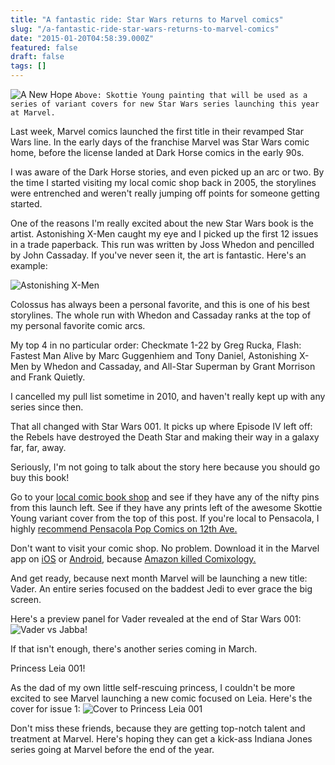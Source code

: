 ```yaml
---
title: "A fantastic ride: Star Wars returns to Marvel comics"
slug: "/a-fantastic-ride-star-wars-returns-to-marvel-comics"
date: "2015-01-20T04:58:39.000Z"
featured: false
draft: false
tags: []
---
```


![A New Hope](http://i.imgur.com/fYb9cX4.jpg)
`Above: Skottie Young painting that will be used as a series of variant covers for new Star Wars series launching this year at Marvel.`

Last week, Marvel comics launched the first title in their revamped Star Wars line. In the early days of the franchise Marvel was Star Wars comic home, before the license landed at Dark Horse comics in the early 90s.

I was aware of the Dark Horse stories, and even picked up an arc or two. By the time I started visiting my local comic shop back in 2005, the storylines were entrenched and weren't really jumping off points for someone getting started.

One of the reasons I'm really excited about the new Star Wars book is the artist. Astonishing X-Men caught my eye and I picked up the first 12 issues in a trade paperback. This run was written by Joss Whedon and pencilled by John Cassaday. If you've never seen it, the art is fantastic. Here's an example:

![Astonishing X-Men](http://i.imgur.com/KQDEO5j.jpg)

Colossus has always been a personal favorite, and this is one of his best storylines. The whole run with Whedon and Cassaday ranks at the top of my personal favorite comic arcs.

My top 4 in no particular order: Checkmate 1-22 by Greg Rucka, Flash: Fastest Man Alive by Marc Guggenhiem and Tony Daniel, Astonishing X-Men by Whedon and Cassaday, and All-Star Superman by Grant Morrison and Frank Quietly.

I cancelled my pull list sometime in 2010, and haven't really kept up with any series since then.

That all changed with Star Wars 001. It picks up where Episode IV left off: the Rebels have destroyed the Death Star and making their way in a galaxy far, far, away. 

Seriously, I'm not going to talk about the story here because you should go buy this book! 

Go to your [local comic book shop](http://www.comicshoplocator.com/Home/1/1/57/575) and see if they have any of the nifty pins from this launch left. See if they have any prints left of the awesome Skottie Young variant cover from the top of this post. If you're local to Pensacola, I highly [recommend Pensacola Pop Comics on 12th Ave.](http://www.pensacolapopcomics.com/)

Don't want to visit your comic shop. No problem. Download it in the Marvel app on [iOS](https://itunes.apple.com/us/app/marvel-comics/id350027738?mt=8) or [Android](https://play.google.com/store/apps/details?id=com.marvel.comics), because [Amazon killed Comixology.](http://www.vox.com/2014/5/3/5675984/how-amazon-and-comixology-betrayed-comic-book-readers)

And get ready, because next month Marvel will be launching a new title: Vader. An entire series focused on the baddest Jedi to ever grace the big screen.

Here's a preview panel for Vader revealed at the end of Star Wars 001:
![Vader vs Jabba!](http://i.imgur.com/yHS2viN.jpg)

If that isn't enough, there's another series coming in March. 

Princess Leia 001! 

As the dad of my own little self-rescuing princess, I couldn't be more excited to see Marvel launching a new comic focused on Leia. Here's the cover for issue 1:
![Cover to Princess Leia 001](http://i.imgur.com/44hwvbB.jpg)

Don't miss these friends, because they are getting top-notch talent and treatment at Marvel. Here's hoping they can get a kick-ass Indiana Jones series going at Marvel before the end of the year.